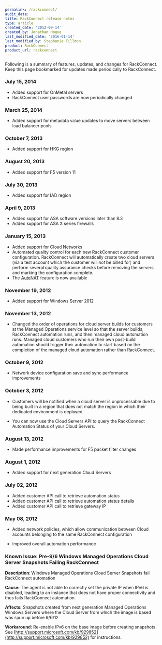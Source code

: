 ```yaml
---
permalink: /rackconnect/
audit_date:
title: RackConnect release notes
type: article
created_date: '2012-09-14'
created_by: Jonathan Hogue
last_modified_date: '2016-01-14'
last_modified_by: Stephanie Fillmon
product: RackConnect
product_url: rackconnect
---
```


Following is a summary of features, updates, and changes for
RackConnect. Keep this page bookmarked for updates made periodically to
RackConnect.

### July 15, 2014

-   Added support for OnMetal servers
-   RackConnect user passwords are now periodically changed

### March 25, 2014

-   Added support for metadata value updates to move servers between
    load balancer pools

### October 7, 2013

-   Added support for HKG region

### August 20, 2013

-   Added support for F5 version 11

### July 30, 2013

-   Added support for IAD region

### April 9, 2013

-   Added support for ASA software versions later than 8.3
-   Added support for ASA X series firewalls

### January 15, 2013

-   Added support for Cloud Networks
-   Automated quality control for each new RackConnect
    customer configuration. RackConnect will automatically create two
    cloud servers (via a test account which the customer will *not* be
    billed for) and perform several quality assurance checks before
    removing the servers and marking the configuration complete.
-   The [AutoNAT](/how-to/rackconnect-auto-nat-feature)
    feature is now available

### November 19, 2012

-   Added support for Windows Server 2012

### November 13, 2012

-   Changed the order of operations for cloud server builds for
    customers at the Managed Operations service level so that the server builds,
    RackConnect automation runs, and then managed cloud automation runs.
    Managed cloud customers who run their own post-build automation
    should trigger their automation to start based on the completion of
    the managed cloud automation rather than RackConnect.

### October 9, 2012

-   Network device configuration save and sync performance improvements

### October 3, 2012

-   Customers will be notified when a cloud server is unprocessable due
    to being built in a region that does not match the region in which
    their dedicated environment is deployed.

-   You can now use the Cloud Servers API to query the RackConnect
    Automation Status of your Cloud Servers.

### August 13, 2012

-   Made performance improvements for F5 packet filter changes

### August 1, 2012

-   Added support for next generation Cloud Servers

### July 02, 2012

-   Added customer API call to retrieve automation status
-   Added customer API call to retrieve automation status details
-   Added customer API call to retrieve gateway IP

### May 08, 2012

-   Added network policies, which allow communication between Cloud
    accounts belonging to the same RackConnect configuration

-   Improved overall automation performance

### Known Issue: Pre-9/6 Windows Managed Operations Cloud Server Snapshots Failing RackConnect

**Description**: Windows Managed Operations Cloud Server Snapshots fail
RackConnect automation

**Cause:** The agent is not able to correctly set the private IP when IPv6
is disabled, leading to an instance that does not have proper
connectivity and thus fails RackConnect automation.

**Affects:** Snapshots created from next generation Managed Operations
Windows Servers where the Cloud Server from which the image is based was
spun up before 9/6/12

**Workaround:** Re-enable IPv6 on the base image before creating snapshots.
See [http://support.microsoft.com/kb/929852](http://support.microsoft.com/kb/929852) for instructions.
